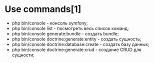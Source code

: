 Use commands[1]
========================
* php bin/console - консоль symfony;
* php bin/console list - посмотреть весь список команд;
* php bin/console generate:bundle - создать bundle;
* php bin/console doctrine:generate:entity - создать сущность;
* php bin/console doctrine:database:create - создать базу данных;
* php bin/console doctrine:generate:crud - создание CRUD для сущности;
